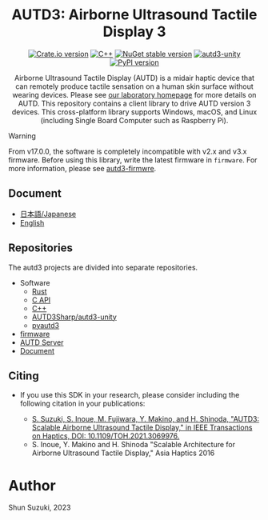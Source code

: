 <h1 align="center">
AUTD3: Airborne Ultrasound Tactile Display 3
</h1>

<div align="center">

[![Crate.io version](https://img.shields.io/crates/v/autd3)](https://crates.io/crates/autd3)
[![C++](https://img.shields.io/github/v/release/shinolab/autd3-cpp)](https://github.com/shinolab/autd3-cpp/releases/latest)
[![NuGet stable version](https://img.shields.io/nuget/v/autd3sharp)](https://nuget.org/packages/AUTD3Sharp)
[![autd3-unity](https://img.shields.io/npm/v/com.shinolab.autd3?label=autd3-unity)](https://www.npmjs.com/package/com.shinolab.autd3)
[![PyPI version](https://img.shields.io/pypi/v/pyautd3)](https://pypi.org/project/pyautd3/)

</div>

<p align="center">
Airborne Ultrasound Tactile Display (AUTD) is a midair haptic device that can remotely produce tactile sensation on a human skin surface without wearing devices.
Please see <a href="https://hapislab.org/en/airborne-ultrasound-tactile-display">our laboratory homepage</a> for more details on AUTD.
This repository contains a client library to drive AUTD version 3 devices.
This cross-platform library supports Windows, macOS, and Linux (including Single Board Computer such as Raspberry Pi).
</p>

> [!WARNING]  
> From v17.0.0, the software is completely incompatible with v2.x and v3.x firmware.
> Before using this library, write the latest firmware in `firmware`. For more information, please see [autd3-firmwre](https://github.com/shinolab/autd3-firmware).

## Document

* [日本語/Japanese](https://shinolab.github.io/autd3-doc/book/jp)
* [English](https://shinolab.github.io/autd3-doc/book/en)

## Repositories

The autd3 projects are divided into separate repositories.

- Software
  - [Rust](https://github.com/shinolab/autd3-rs)
  - [C API](https://github.com/shinolab/autd3-capi)
  - [C++](https://github.com/shinolab/autd3-cpp)
  - [AUTD3Sharp/autd3-unity](https://github.com/shinolab/AUTD3Sharp)
  - [pyautd3](https://github.com/shinolab/pyautd3)
- [firmware](https://github.com/shinolab/autd3-firmware)
- [AUTD Server](https://github.com/shinolab/autd3-server)
- [Document](https://github.com/shinolab/autd3-doc)

## Citing

* If you use this SDK in your research, please consider including the following citation in your publications:

   * [S. Suzuki, S. Inoue, M. Fujiwara, Y. Makino, and H. Shinoda, "AUTD3: Scalable Airborne Ultrasound Tactile Display," in IEEE Transactions on Haptics, DOI: 10.1109/TOH.2021.3069976.](https://ieeexplore.ieee.org/document/9392322)
   * S. Inoue, Y. Makino and H. Shinoda "Scalable Architecture for Airborne Ultrasound Tactile Display," Asia Haptics 2016

# Author

Shun Suzuki, 2023
